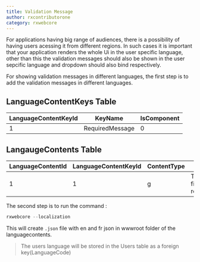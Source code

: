 ```yaml
---
title: Validation Message
author: rxcontributorone
category: rxwebcore
---
```


For applications having big range of audiences, there is a possibility of having users acessing it from different regions. In such cases it is important that your application renders the whole Ui in the user specific language, other than this the validation messages should also be shown in the user sepcific language and dropdown should also bind respectively.

For showing validation messages in different languages, the first step is to add the validation messages in different languages. 

## LanguageContentKeys Table

| LanguageContentKeyId | KeyName | IsComponent 
| ----------- | ----------- | ----------- | 
| 1 | RequiredMessage | 0 | 

## LangaugeContents Table 

| LanguageContentId | LanguageContentKeyId | ContentType | En | Fr |
| ----------- | ----------- | ----------- | -------- | ---- | 
| 1 | 1 | g | This field is required | {0} is required |  

The second step is to run the command : 

```js
rxwebcore --localization
```

This will create `.json` file with en and fr json in wwwroot folder of the languagecontents.

> The users language will be stored in the Users table as a foreign key(LanguageCode)